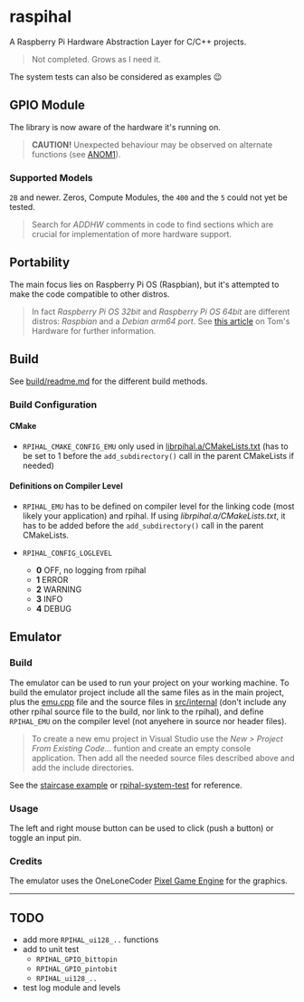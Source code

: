 # raspihal

A Raspberry Pi Hardware Abstraction Layer for C/C++ projects.

> Not completed. Grows as I need it.

The system tests can also be considered as examples :wink:

## GPIO Module

The library is now aware of the hardware it's running on.

> __CAUTION!__ Unexpected behaviour may be observed on alternate functions (see [ANOM1](anomalies.md#anom1---gpio-alternate-function-registers)).

### Supported Models
`2B` and newer. Zeros, Compute Modules, the `400` and the `5` could not yet be tested.

> Search for _ADDHW_ comments in code to find sections which are crucial for implementation of more hardware support.



## Portability
The main focus lies on Raspberry Pi OS (Raspbian), but it's attempted to make the code compatible to other distros.
> In fact _Raspberry Pi OS 32bit_ and _Raspberry Pi OS 64bit_ are different distros: _Raspbian_ and a _Debian arm64 port_. See [this article](https://www.tomshardware.com/news/raspberry-pi-os-no-longer-raspbian) on Tom's Hardware for further information.



## Build
See [build/readme.md](./build/readme.md) for the different build methods.

### Build Configuration
#### CMake
- `RPIHAL_CMAKE_CONFIG_EMU` only used in [librpihal.a/CMakeLists.txt](build/cmake/librpihal.a/CMakeLists.txt) (has to be set to 1 before the `add_subdirectory()` call in the parent CMakeLists if needed)

#### Definitions on Compiler Level
- `RPIHAL_EMU` has to be defined on compiler level for the linking code (most likely your application) and rpihal. If using _librpihal.a/CMakeLists.txt_, it has to be added before the `add_subdirectory()` call in the parent CMakeLists.

- `RPIHAL_CONFIG_LOGLEVEL`
  - **0** OFF, no logging from rpihal
  - **1** ERROR
  - **2** WARNING
  - **3** INFO
  - **4** DEBUG



## Emulator

### Build
The emulator can be used to run your project on your working machine. To build the emulator project
include all the same files as in the main project, plus the [emu.cpp](./src/emu/emu.cpp) file and the source files in [src/internal](./src/internal/) (don't include any other
rpihal source file to the build, nor link to the rpihal), and define `RPIHAL_EMU` on the compiler level (not anyehere in
source nor header files).

> To create a new emu project in Visual Studio use the _New > Project From Existing Code..._ funtion and create an empty console application. Then add all the needed source files described above and add the include directories.

See the [staircase example](./examples/staircase/emu/) or [rpihal-system-test](https://github.com/oblaser/rpihal-system-test) for reference.

### Usage
The left and right mouse button can be used to click (push a button) or toggle an input pin.

### Credits
The emulator uses the OneLoneCoder [Pixel Game Engine](https://github.com/OneLoneCoder/olcPixelGameEngine) for the graphics.



---

## TODO
- add more `RPIHAL_ui128_..` functions
- add to unit test
  - `RPIHAL_GPIO_bittopin`
  - `RPIHAL_GPIO_pintobit`
  - `RPIHAL_ui128_..`
- test log module and levels
